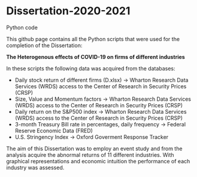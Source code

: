# Dissertation-2020-2021
Python code

This github page contains all the Python scripts that were used for the completion of the Dissertation: 

**The Heterogenous effects of COVID-19 on firms of different industries**

In these scripts the following data was acquired from the databases:

- Daily stock return of different firms (D.xlsx) -> Wharton Research Data Services (WRDS) access to the Center of Research in Security Prices (CRSP)
- Size, Value and Momentum factors -> Wharton Research Data Services (WRDS) access to the Center of Research in Security Prices (CRSP)
- Daily return on the S&P500 index -> Wharton Research Data Services (WRDS) access to the Center of Research in Security Prices (CRSP)
- 3-month Treasury Bill rate in percentages, daily frequency -> Federal Reserve Economic Data (FRED)
- U.S. Stringency Index -> Oxford Goverment Response Tracker 

The aim of this Dissertation was to employ an event study and from the analysis acquire the abnormal returns of 11 different industries. With graphical representations and economic intuition the performance of each industry was assessed.
